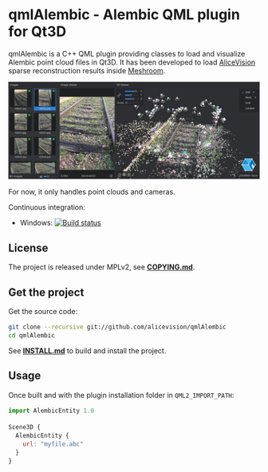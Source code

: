 # qmlAlembic - Alembic QML plugin for Qt3D

qmlAlembic is a C++ QML plugin providing classes to load and visualize Alembic point cloud files in Qt3D.
It has been developed to load [AliceVision](https://github.com/alicevision/AliceVision) sparse reconstruction results inside [Meshroom](https://github.com/alicevision/meshroom).

![qmlAlembic - Meshroom](docs/img/qmlAlembic.jpg)

For now, it only handles point clouds and cameras.

Continuous integration:
* Windows: [![Build status](https://ci.appveyor.com/api/projects/status/g256moy4i36w7cpi/branch/develop?svg=true)](https://ci.appveyor.com/project/AliceVision/qmlalembic/branch/develop)

## License

The project is released under MPLv2, see [**COPYING.md**](COPYING.md).


## Get the project

Get the source code:
```bash
git clone --recursive git://github.com/alicevision/qmlAlembic
cd qmlAlembic
```
See [**INSTALL.md**](INSTALL.md) to build and install the project.


## Usage

Once built and with the plugin installation folder in `QML2_IMPORT_PATH`:

```js
import AlembicEntity 1.0

Scene3D {
  AlembicEntity {
    url: "myfile.abc"
  }
}
```
